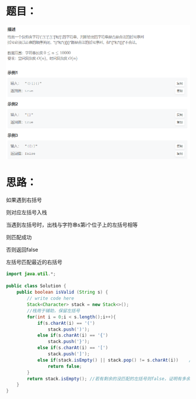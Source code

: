 # 题目：

![](https://github.com/SaoDiSengA/forWork/blob/master/images/有效括号序列.png)

# 思路：

如果遇到右括号

则对应左括号入栈

当遇到左括号时，出栈与字符串s第i个位子上的左括号相等 

则匹配成功

否则返回false

左括号匹配最近的右括号

```java
import java.util.*;

public class Solution {
    public boolean isValid (String s) {
        // write code here
        Stack<Character> stack = new Stack<>(); 
        //栈用于辅助，保留左括号
        for(int i = 0;i < s.length();i++){
            if(s.charAt(i) == '(')
                stack.push(')');
            else if(s.charAt(i) == '{')
                stack.push('}');
            else if(s.charAt(i) == '[')
                stack.push(']');
            else if(stack.isEmpty() || stack.pop() != s.charAt(i))    //空，表示初始便是左括号
                return false;
        }
        return stack.isEmpty(); //若有剩余的没匹配的左括号则false，证明有多余的右括号
    }
}
```


